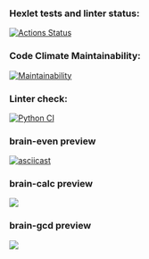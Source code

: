 ### Hexlet tests and linter status:
[![Actions Status](https://github.com/1TWG/python-project-lvl1/workflows/hexlet-check/badge.svg)](https://github.com/1TWG/python-project-lvl1/actions)

### Code Climate Maintainability:
[![Maintainability](https://api.codeclimate.com/v1/badges/a99a88d28ad37a79dbf6/maintainability)](https://codeclimate.com/github/1TWG/python-project-lvl1)

### Linter check:
[![Python CI](https://github.com/1TWG/python-project-lvl1/workflows/lint/badge.svg)](https://github.com/1TWG/python-project-lvl1/actions)

### brain-even preview
[![asciicast](https://asciinema.org/a/JWsyab1O5uK01YcrFR9eRlGIO.svg)](https://asciinema.org/a/JWsyab1O5uK01YcrFR9eRlGIO)

### brain-calc preview
<a href="https://asciinema.org/a/Ded1ff1aINjsiJghrxdFVPZsT" target="_blank"><img src="https://asciinema.org/a/Ded1ff1aINjsiJghrxdFVPZsT.svg" /></a>

### brain-gcd preview
<a href="https://asciinema.org/a/uSu5qg6pY6LxbmxBLQYLroNL1" target="_blank"><img src="https://asciinema.org/a/uSu5qg6pY6LxbmxBLQYLroNL1.svg" /></a>